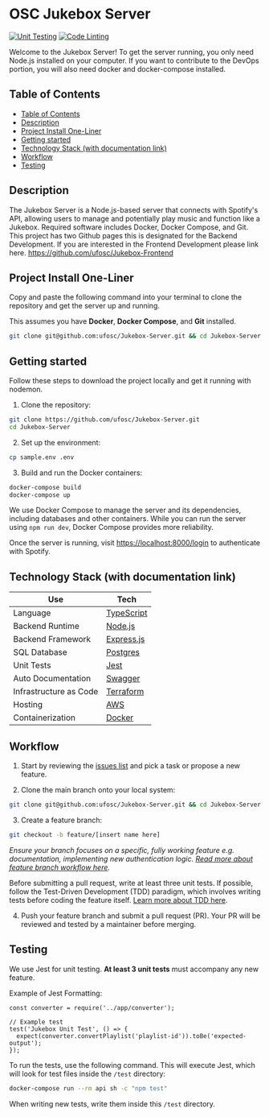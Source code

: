 # OSC Jukebox Server

[![Unit Testing](https://github.com/ufosc/Jukebox-Server/actions/workflows/test-api.yml/badge.svg)](https://github.com/ufosc/Jukebox-Server/actions/workflows/test-api.yml)
[![Code Linting](https://github.com/ufosc/Jukebox-Server/actions/workflows/code-linting.yml/badge.svg)](https://github.com/ufosc/Jukebox-Server/actions/workflows/code-linting.yml)

Welcome to the Jukebox Server! To get the server running, you only need Node.js installed on your computer. If you want to contribute to the DevOps portion, you will also need docker and docker-compose installed.

## Table of Contents

- [Table of Contents](#table-of-contents)
- [Description](#description)
- [Project Install One-Liner](#project-install-one-liner)
- [Getting started](#getting-started)
- [Technology Stack (with documentation link)](#technology-stack-with-documentation-link)
- [Workflow](#workflow)
- [Testing](#testing)

## Description

The Jukebox Server is a Node.js-based server that connects with Spotify's API, allowing users to manage and potentially play music and function like a Jukebox. Required software includes Docker, Docker Compose, and Git.
This project has two Github pages this is designated for the Backend Development. If you are interested in the Frontend Development please link here. <https://github.com/ufosc/Jukebox-Frontend>

## Project Install One-Liner

Copy and paste the following command into your terminal to clone the repository and get the server up and running.

This assumes you have **Docker**, **Docker Compose**, and **Git** installed.

```sh
git clone git@github.com:ufosc/Jukebox-Server.git && cd Jukebox-Server && cp sample.env .env && docker-compose up --build
```

## Getting started

Follow these steps to download the project locally and get it running with nodemon.

1. Clone the repository:

```sh
git clone https://github.com/ufosc/Jukebox-Server.git
cd Jukebox-Server
```

2. Set up the environment:

```sh
cp sample.env .env
```

3. Build and run the Docker containers:

```sh
docker-compose build
docker-compose up
```

We use Docker Compose to manage the server and its dependencies, including databases and other containers. While you can run the server using `npm run dev`, Docker Compose provides more reliability.

Once the server is running, visit <https://localhost:8000/login> to authenticate with Spotify.

## Technology Stack (with documentation link)

| Use                    | Tech                                                                                    |
| ---------------------- | --------------------------------------------------------------------------------------- |
| Language               | [TypeScript](https://www.typescriptlang.org/docs/handbook/typescript-from-scratch.html) |
| Backend Runtime        | [Node.js](https://nodejs.dev/en/learn/)                                                 |
| Backend Framework      | [Express.js](https://expressjs.com/en/4x/api.html#express)                              |
| SQL Database           | [Postgres](https://node-postgres.com/)                                                  |
| Unit Tests             | [Jest](https://jestjs.io/docs/getting-started)                                          |
| Auto Documentation     | [Swagger](https://swagger.io/docs/specification/about/)                                 |
| Infrastructure as Code | [Terraform](https://developer.hashicorp.com/terraform/docs)                             |
| Hosting                | [AWS](https://docs.aws.amazon.com/)                                                     |
| Containerization       | [Docker](https://docs.docker.com/get-started/)                                          |

## Workflow

1. Start by reviewing the [issues list](https://github.com/ufosc/Jukebox-Server/issues) and pick a task or propose a new feature.

2. Clone the main branch onto your local system:

```sh
git clone git@github.com:ufosc/Jukebox-Server.git && cd Jukebox-Server && cp sample.env .env && docker-compose up --build
```

3. Create a feature branch:

```sh
git checkout -b feature/[insert name here]
```

_Ensure your branch focuses on a specific, fully working feature e.g. documentation, implementing new authentication logic. [Read more about feature branch workflow here](https://craftquest.io/guides/git/git-workflows/feature-branch-workflow)._

Before submitting a pull request, write at least three unit tests. If possible, follow the Test-Driven Development (TDD) paradigm, which involves writing tests before coding the feature itself. [Learn more about TDD here](https://www.browserstack.com/guide/what-is-test-driven-development).

4. Push your feature branch and submit a pull request (PR). Your PR will be reviewed and tested by a maintainer before merging.

## Testing

We use Jest for unit testing. **At least 3 unit tests** must accompany any new feature.

Example of Jest Formatting:

```
const converter = require('../app/converter');

// Example test
test('Jukebox Unit Test', () => {
  expect(converter.convertPlaylist('playlist-id')).toBe('expected-output');
});
```

To run the tests, use the following command. This will execute Jest, which will look for test files inside the `/test` directory:

```sh
docker-compose run --rm api sh -c "npm test"
```

When writing new tests, write them inside this `/test` directory.
